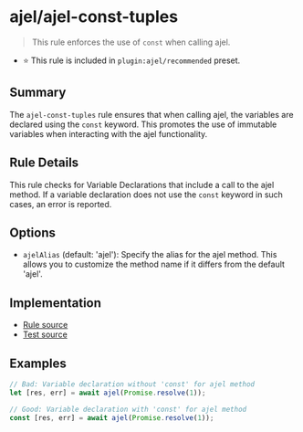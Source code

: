 # ajel/ajel-const-tuples

> This rule enforces the use of `const` when calling ajel.

- ⭐️ This rule is included in `plugin:ajel/recommended` preset.

## Summary

The `ajel-const-tuples` rule ensures that when calling ajel, the variables are declared using the `const` keyword. This promotes the use of immutable variables when interacting with the ajel functionality.

## Rule Details

This rule checks for Variable Declarations that include a call to the ajel method. If a variable declaration does not use the `const` keyword in such cases, an error is reported.

## Options

- `ajelAlias` (default: 'ajel'): Specify the alias for the ajel method. This allows you to customize the method name if it differs from the default 'ajel'.

## Implementation

- [Rule source](https://github.com/Handfish/ajel/blob/main/packages/eslint-plugin-ajel/src/rules/ajel-const-tuples.ts)
- [Test source](https://github.com/Handfish/ajel/blob/main/packages/eslint-plugin-ajel/tests/rules/ajel-const-tuples.ts)

## Examples

```javascript
// Bad: Variable declaration without 'const' for ajel method
let [res, err] = await ajel(Promise.resolve(1));

// Good: Variable declaration with 'const' for ajel method
const [res, err] = await ajel(Promise.resolve(1));
```
